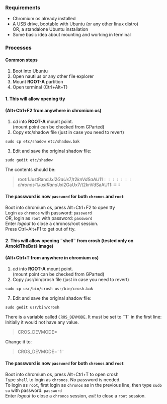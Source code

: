 ### Requirements
- Chromium os already installed
- A USB drive, bootable with Ubuntu (or any other linux distro)  
  OR, a standalone Ubuntu installation
- Some basic idea about mounting and working in terminal

### Processes

#### Common steps
1. Boot into Ubuntu
2. Open nautilus or any other file explorer
3. Mount <b>ROOT-A</b> partition
4. Open terminal (Ctrl+Alt+T)

#### 1. This will allow opening tty
#### (Alt+Ctrl+F2 from anywhere in chromium os)
1. <i>cd</i> into <b>ROOT-A</b> mount point.  
  (mount point can be checked from GParted)  
2. Copy etc/shadow file (just in case you need to revert)
```
sudo cp etc/shadow etc/shadow.bak
```
3. Edit and save the original shadow file:
```
sudo gedit etc/shadow
```
  The contents should be:
  > root:$1$JustRand$Jxi2GaUx7/t2knVdSaAU11:::::::  
  > chronos:$1$JustRand$Jxi2GaUx7/t2knVdSaAU11:::::::  
  
#### The password is now `password` for both `chronos` and `root`
Boot into chromium os, press Alt+Ctrl+F2 to open tty  
Login as `chronos` with password: `password`  
OR, login as `root` with password: `password`  
Enter <i>logout</i> to close a chronos/root session.  
Press Ctrl+Alt+F1 to get out of tty.  

#### 2. This will allow opening ¨shell¨ from crosh (tested only on ArnoldTheBatś image)
#### (Alt+Ctrl+T from anywhere in chromium os)
1. <i>cd</i> into <b>ROOT-A</b> mount point.  
  (mount point can be checked from GParted)
2. Copy /usr/bin/crosh file (just in case you need to revert)
```
sudo cp usr/bin/crosh usr/bin/crosh.bak
```
7. Edit and save the original shadow file:
```
sudo gedit usr/bin/crosh
```
There is a variable called `CROS_DEVMODE`. It must be set to ¨1¨ in the first line:  
Initially it would not have any value.  
  > CROS_DEVMODE=  
  
Change it to:  

  > CROS_DEVMODE=¨1¨  
  
#### The password is now `password` for both `chronos` and `root`
Boot into chromium os, press Alt+Ctrl+T to open crosh  
Type `shell` to login as `chronos`. No password is needed.  
To login as `root`, first login as `chronos` as in the previous line, then type `sudo su` with password: `password`  
Enter <i>logout</i> to close a `chronos` session, <i>exit</i> to close a `root` session.  
